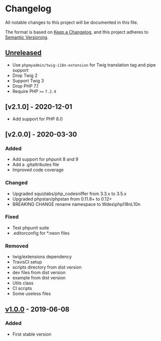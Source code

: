 # Changelog
All notable changes to this project will be documented in this file.

The format is based on [Keep a Changelog](https://keepachangelog.com/en/1.0.0/),
and this project adheres to [Semantic Versioning](https://semver.org/spec/v2.0.0.html).

## [Unreleased]

- Use `phpmyadmin/twig-i18n-extension` for Twig translation tag and pipe support
- Drop Twig 2
- Support Twig 3
- Drop PHP 7.1
- Require PHP `>=` `7.2.9`

## [v2.1.0] - 2020-12-01

- Add support for PHP 8.0

## [v2.0.0] - 2020-03-30
### Added
- Add support for phpunit 8 and 9
- Add a .gitattributes file
- Improved code coverage

### Changed
- Upgraded squizlabs/php_codesniffer from 3.3.x to 3.5.x
- Upgraded phpstan/phpstan from 0.11.8+ to 0.12+
- BREAKING CHANGE rename namespace to Wdes\phpI18nL10n

### Fixed
- Test phpunit suite
- .editorconfig for *.neon files

### Removed
- twig/extensions dependency
- TravisCI setup
- scripts directory from dist version
- dev files from dist version
- example from dist version
- Utils class
- CI scripts
- Some useless files

## [v1.0.0] - 2019-06-08
### Added
- First stable version

[Unreleased]: https://github.com/wdes/php-I18n-L10n/compare/v1.0.0...HEAD
[v1.0.0]: https://github.com/wdes/php-I18n-L10n/releases/tag/v1.0.0
